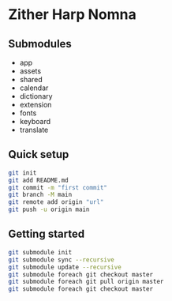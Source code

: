 # Zither Harp Nomna

## Submodules
- app
- assets
- shared
- calendar
- dictionary
- extension
- fonts
- keyboard
- translate

## Quick setup
```sh
git init
git add README.md
git commit -m "first commit"
git branch -M main
git remote add origin "url"
git push -u origin main
```

## Getting started
```sh
git submodule init
git submodule sync --recursive
git submodule update --recursive
git submodule foreach git checkout master
git submodule foreach git pull origin master
git submodule foreach git checkout master
```
